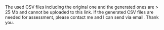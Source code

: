 The used CSV files including the original one and the generated ones are > 25 Mb and cannot be uploaded to this link. If the generated CSV files are needed for assessment, please contact me and I can send via email. Thank you.
